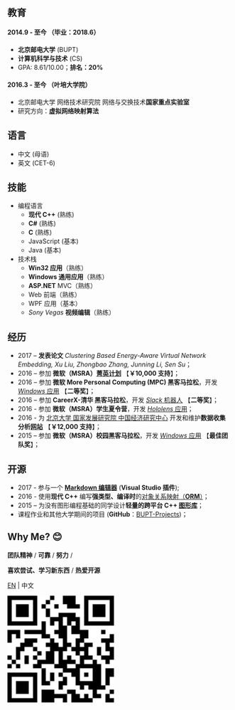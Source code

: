 ﻿<aboutSec>

## 教育

#### 2014.9 - 至今 （毕业：2018.6）

- **北京邮电大学** (BUPT)
- **计算机科学与技术** (CS)
- GPA: 8.61/10.00；**排名：20%**

#### 2016.3 - 至今 （叶培大学院）

- 北京邮电大学 网络技术研究院 网络与交换技术**国家重点实验室**
- 研究方向：**虚拟网络映射算法**

## 语言

- 中文 (母语)
- 英文 (CET-6)

## 技能

- 编程语言
  - **现代 C++** (熟练)
  - **C#** (熟练)
  - **C** (熟练)
  - JavaScript (基本)
  - Java (基本)
- 技术栈
  - **Win32 应用**（熟练）
  - **Windows 通用应用**（熟练）
  - **ASP.NET** MVC（熟练）
  - Web 前端（熟练）
  - WPF 应用（基本）
  - *Sony Vegas* **视频编辑**（熟练）

## 经历

- 2017 – **发表论文**
  *Clustering Based Energy-Aware Virtual Network Embedding, Xu Liu, Zhongbao Zhang, Junning Li, Sen Su*；
- 2016 – 参加 **微软（MSRA）[菁英计划](https://studentclub.msra.cn/project/97)** 【**￥10,000 支持**】；
- 2016 – 参加 **微软 More Personal Computing (MPC) 黑客马拉松**，开发 [*Windows* 应用](https://github.com/BOT-Man-JL/Better-Kids) 【**二等奖**】；
- 2016 – 参加 **CareerX-清华 黑客马拉松**，开发 [*Slack* 机器人](https://github.com/xinhuaRadioLAB/HackerX_slive) 【**二等奖**】；
- 2016 - 参加 **微软（MSRA）学生夏令营**，开发 [*Hololens* 应用](https://github.com/BOT-Man-JL/IOT-Holo-Assistant)；
- 2016 - 为 [北京大学 国家发展研究院 中国经济研究中心](http://ccer.nsd.edu.cn) 开发和维护**数据收集分析[网站](https://github.com/ZhangYuef/Survey_Platform_ccer)** 【**￥12,000 支持**】；
- 2015 – 参加 **微软（MSRA）校园黑客马拉松**，开发 [*Windows* 应用](https://www.microsoft.com/store/apps/Random%20Master/9NBLGGH6HCP7) 【**最佳团队奖**】；

## 开源

- 2017 - 参与一个 **[Markdown 编辑器](https://github.com/madskristensen/MarkdownEditor)** (**Visual Studio 插件**);
- 2016 - 使用**现代 C++** 编写**强类型、编译时**的[对象关系映射（**ORM**）](https://github.com/BOT-Man-JL/ORM-Lite)；
- 2015 – 为没有图形编程基础的同学设计**轻量的跨平台 C++ [图形库](https://github.com/BOT-Man-JL/EggAche-GL)**；
- 课程作业和其他大学期间的项目 (**GitHub**：[BUPT-Projects](https://github.com/BOT-Man-JL/BUPT-Projects))；

## Why Me? 😊

**团队精神** / **可靠** / **努力** /

**喜欢尝试、学习新东西** / **热爱开源**

</aboutSec>

<langSec>

[EN](?lang=en) | 中文

</langSec>

<qrCodeSec>

![QRCode](qrCode.svg)

</qrCodeSec>